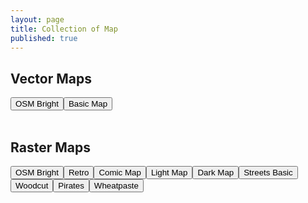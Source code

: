 ```yaml
---
layout: page
title: Collection of Map
published: true
---
```


## Vector Maps

<div id="vector-map" class="map-preview"></div>

<div id="map-container">
	<button id="vector-osm-bright" class="map-button">OSM Bright</button
	><button id="vector-osm-basic" class="map-button">Basic Map</button>
</div>
</br>
<div id="vector-style-reference"></div>

<script src='https://api.tiles.mapbox.com/mapbox-gl-js/v0.12.1/mapbox-gl.js'></script>
<link href='https://api.tiles.mapbox.com/mapbox-gl-js/v0.12.1/mapbox-gl.css' rel='stylesheet' />

<script>
	var vectorStyleReference = document.getElementById("vector-style-reference");
	vectorStyleReference.innerHTML = 'The map above uses the following style project: <a href="https://github.com/mapbox/mapbox-gl-styles/blob/master/styles/bright-v8.json">OSM Bright</a>';
	mapboxgl.accessToken = 'pk.eyJ1IjoibW9yZ2Vua2FmZmVlIiwiYSI6IjIzcmN0NlkifQ.0LRTNgCc-envt9d5MzR75w';
	var vectorMap = new mapboxgl.Map({
		    container: 'vector-map',
		    style: '/styles/bright-v8.json',
		    center: [8.5456, 47.3739],
		    zoom: 11
	}).addControl(new mapboxgl.Navigation({position: 'top-left'}));

	var bright = document.getElementById("vector-osm-bright");
	bright.onclick = function(e) {
		e.preventDefault();
        e.stopPropagation();
        vectorMap.setStyle('/styles/bright-v8.json');
		vectorStyleReference.innerHTML = 'The map above uses the following style project: <a href="https://github.com/mapbox/mapbox-gl-styles/blob/master/styles/bright-v8.json">OSM Bright</a>';

	}
	var basic = document.getElementById("vector-osm-basic");
	basic.onclick = function(e) {
		e.preventDefault();
        e.stopPropagation();
        vectorMap.setStyle('/styles/basic-v8.json');
		vectorStyleReference.innerHTML = 'The map above uses the following style project: <a href="https://github.com/mapbox/mapbox-gl-styles/blob/master/styles/basic-v8.json">Basic Map</a>';
	}
</script>

## Raster Maps

<div id="raster-map" class="map-preview"></div>
<div id="map-container">
	<button id="raster-osm-bright" class="map-button">OSM Bright</button
	><button id="retro" class="map-button">Retro</button
    ><button id="comic-map" class="map-button">Comic Map</button
	><button id="light-map" class="map-button">Light Map</button
	><button id="dark-map" class="map-button">Dark Map</button
	><button id="streets-basic" class="map-button">Streets Basic</button
	><button id="woodcut" class="map-button">Woodcut</button><button id="pirates" class="map-button">Pirates</button
	><button id="wheatpaste" class="map-button">Wheatpaste</button>
</div>
</br>
<div id="raster-style-reference"></div>

<script src="http://cdn.leafletjs.com/leaflet/v0.7.7/leaflet.js"></script>
<link rel="stylesheet" href="http://cdn.leafletjs.com/leaflet/v0.7.7/leaflet.css" />

<script>
var map = L.map('raster-map').setView([47.3739, 8.5456], 13);
var layer = L.tileLayer('http://klokantech-{s}.tileserver.com/osm-bright/{z}/{x}/{y}.png?key=WQ5sRntXphOrWgesmtmU', 
	{
		id: 'MapID', 
		attribution: '© <a href="http://www.openstreetmap.org/copyright">OpenStreetMap contributors</a>',
		subdomains: '0123'
	}
).addTo(map);

addClickListener('raster-osm-bright', 'http://klokantech-{s}.tileserver.com/osm-bright/{z}/{x}/{y}.png?key=WQ5sRntXphOrWgesmtmU', 'https://github.com/mapbox/mapbox-studio-osm-bright.tm2');
addClickListener('comic-map', 'http://rastertiles.osm2vectortiles.org/comic/{z}/{x}/{y}.png', 'https://github.com/mapbox/mapbox-studio-comic.tm2');
addClickListener('light-map', 'http://rastertiles.osm2vectortiles.org/light/{z}/{x}/{y}.png', 'https://github.com/mapbox/mapbox-studio-light.tm2');
addClickListener('dark-map', 'http://rastertiles.osm2vectortiles.org/dark/{z}/{x}/{y}.png', 'https://github.com/mapbox/mapbox-studio-dark.tm2');
addClickListener('streets-basic', 'http://klokantech-{s}.tileserver.com/streets-basic/{z}/{x}/{y}.png?key=WQ5sRntXphOrWgesmtmU', 'https://github.com/mapbox/mapbox-studio-streets-basic.tm2');
addClickListener('woodcut', 'http://rastertiles.osm2vectortiles.org/woodcut/{z}/{x}/{y}.png', 'https://github.com/mapbox/mapbox-studio-woodcut.tm2');
addClickListener('pirates', 'http://rastertiles.osm2vectortiles.org/pirates/{z}/{x}/{y}.png', 'https://github.com/mapbox/mapbox-studio-pirates.tm2');
addClickListener('wheatpaste', 'http://rastertiles.osm2vectortiles.org/wheatpaste/{z}/{x}/{y}.png', 'https://github.com/mapbox/mapbox-studio-wheatpaste.tm2');
addClickListener('retro', 'http://klokantech-{s}.tileserver.com/retro/{z}/{x}/{y}.png?key=WQ5sRntXphOrWgesmtmU');

var rasterStyleReference = document.getElementById("raster-style-reference");
rasterStyleReference.innerHTML = 'The map above uses the following style project: <a href="https://github.com/mapbox/mapbox-studio-osm-bright.tm2">OSM Bright</a>';

function addClickListener(name, url, styleRefString) {
	var mapButton = document.getElementById(name);
	var styleName = document.getElementById(name).innerHTML;
	mapButton.onclick = function(e) {
		e.preventDefault();
	    e.stopPropagation();
	    layer.setUrl(url);
	    if(name === 'retro') {
	    	rasterStyleReference.innerHTML = 'The map above uses a custom style project of <a href="http://www.klokantech.com/">Klokan Technologies</a>.'
	    } else {
	    	rasterStyleReference.innerHTML = 'The map above uses the following style project: ' + '<a href=' + styleRefString + '>' + styleName + '</a>';
	    }
	}
}
</script>

